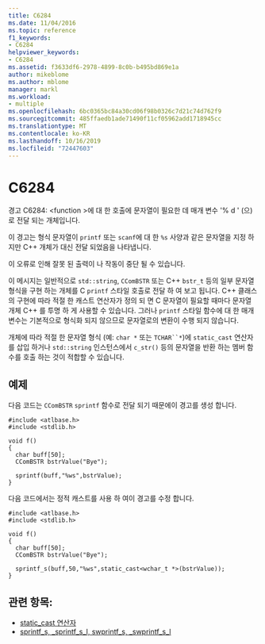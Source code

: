 ```yaml
---
title: C6284
ms.date: 11/04/2016
ms.topic: reference
f1_keywords:
- C6284
helpviewer_keywords:
- C6284
ms.assetid: f3633df6-2978-4899-8c0b-b495bd869e1a
author: mikeblome
ms.author: mblome
manager: markl
ms.workload:
- multiple
ms.openlocfilehash: 6bc0365bc84a30cd06f98b0326c7d21c74d762f9
ms.sourcegitcommit: 485ffaedb1ade71490f11cf05962add1718945cc
ms.translationtype: MT
ms.contentlocale: ko-KR
ms.lasthandoff: 10/16/2019
ms.locfileid: "72447603"
---
```

# <a name="c6284"></a>C6284
경고 C6284: \<function >에 대 한 호출에 문자열이 필요한 데 매개 변수 '% d ' (으)로 전달 되는 개체입니다.

 이 경고는 형식 문자열이 `printf` 또는 `scanf`에 대 한 `%s` 사양과 같은 문자열을 지정 하지만 C++ 개체가 대신 전달 되었음을 나타냅니다.

 이 오류로 인해 잘못 된 출력이 나 작동이 중단 될 수 있습니다.

 이 메시지는 일반적으로 `std::string`, `CComBSTR` 또는 C++ `bstr_t` 등의 일부 문자열 형식을 구현 하는 개체를 C `printf` 스타일 호출로 전달 하 여 보고 됩니다. C++ 클래스의 구현에 따라 적절 한 캐스트 연산자가 정의 되 면 C 문자열이 필요할 때마다 문자열 개체 C++ 를 투명 하 게 사용할 수 있습니다. 그러나 `printf` 스타일 함수에 대 한 매개 변수는 기본적으로 형식화 되지 않으므로 문자열로의 변환이 수행 되지 않습니다.

 개체에 따라 적절 한 문자열 형식 (예: `char *` 또는 `TCHAR``*`)에 `static_cast` 연산자를 삽입 하거나 `std::string` 인스턴스에서 `c_str()` 등의 문자열을 반환 하는 멤버 함수를 호출 하는 것이 적합할 수 있습니다.

## <a name="example"></a>예제
 다음 코드는 `CComBSTR` `sprintf` 함수로 전달 되기 때문에이 경고를 생성 합니다.

```
#include <atlbase.h>
#include <stdlib.h>

void f()
{
  char buff[50];
  CComBSTR bstrValue("Bye");

  sprintf(buff,"%ws",bstrValue);
}
```

 다음 코드에서는 정적 캐스트를 사용 하 여이 경고를 수정 합니다.

```
#include <atlbase.h>
#include <stdlib.h>

void f()
{
  char buff[50];
  CComBSTR bstrValue("Bye");

  sprintf_s(buff,50,"%ws",static_cast<wchar_t *>(bstrValue));
}
```

## <a name="see-also"></a>관련 항목:

- [static_cast 연산자](/cpp/cpp/static-cast-operator)
- [sprintf_s, _sprintf_s_l, swprintf_s, _swprintf_s_l](/cpp/c-runtime-library/reference/sprintf-s-sprintf-s-l-swprintf-s-swprintf-s-l)
